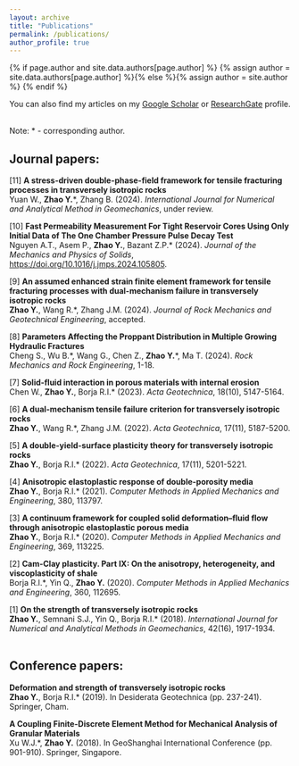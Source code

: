 ```yaml
---
layout: archive
title: "Publications"
permalink: /publications/
author_profile: true
---
```


{% if page.author and site.data.authors[page.author] %}
  {% assign author = site.data.authors[page.author] %}{% else %}{% assign author = site.author %}
{% endif %}

You can also find my articles on my <a href="{{author.googlescholar}}"> Google Scholar</a> or <a href="{{author.researchgate}}"> ResearchGate</a> profile.  
<br>

Note: * - corresponding author.  

  
## Journal papers:
[11] <b>A stress-driven double-phase-field framework for tensile fracturing processes in transversely isotropic rocks</b>  
Yuan W., <b>Zhao Y.</b>\*, Zhang B. (2024). <i>International Journal for Numerical and Analytical Method in Geomechanics</i>, under review.

[10] <b>Fast Permeability Measurement For Tight Reservoir Cores Using Only Initial Data of The One Chamber Pressure Pulse Decay Test</b>  
Nguyen A.T., Asem P., <b>Zhao Y.</b>, Bazant Z.P.\* (2024). <i>Journal of the Mechanics and Physics of Solids</i>, https://doi.org/10.1016/j.jmps.2024.105805.

[9] <b>An assumed enhanced strain finite element framework for tensile fracturing processes with dual-mechanism failure in transversely isotropic rocks</b>  
<b>Zhao Y.</b>, Wang R.\*, Zhang J.M. (2024). <i>Journal of Rock Mechanics and Geotechnical Engineering</i>, accepted.

[8] <b>Parameters Affecting the Proppant Distribution in Multiple Growing Hydraulic Fractures</b>  
Cheng S., Wu B.\*, Wang G., Chen Z., <b>Zhao Y.</b>\*,  Ma T. (2024). <i>Rock Mechanics and Rock Engineering</i>, 1-18.

[7] <b>Solid-fluid interaction in porous materials with internal erosion</b>  
Chen W., <b>Zhao Y.</b>, Borja R.I.\* (2023). <i>Acta Geotechnica</i>, 18(10), 5147-5164.  

[6] <b>A dual-mechanism tensile failure criterion for transversely isotropic rocks</b>  
<b>Zhao Y.</b>, Wang R.\*, Zhang J.M. (2022). <i>Acta Geotechnica</i>, 17(11), 5187-5200.

[5] <b>A double-yield-surface plasticity theory for transversely isotropic rocks</b>  
<b>Zhao Y.</b>, Borja R.I.\* (2022). <i>Acta Geotechnica</i>, 17(11), 5201-5221.

[4] <b>Anisotropic elastoplastic response of double-porosity media</b>  
<b>Zhao Y.</b>, Borja R.I.\* (2021). <i>Computer Methods in Applied Mechanics and Engineering</i>, 380, 113797.

[3] <b>A continuum framework for coupled solid deformation–fluid flow through anisotropic elastoplastic porous media</b>  
<b>Zhao Y.</b>, Borja R.I.\* (2020). <i>Computer Methods in Applied Mechanics and Engineering</i>, 369, 113225.

[2] <b>Cam-Clay plasticity. Part IX: On the anisotropy, heterogeneity, and viscoplasticity of shale</b>  
Borja R.I.\*, Yin Q., <b>Zhao Y.</b> (2020). <i>Computer Methods in Applied Mechanics and Engineering</i>, 360, 112695.

[1] <b>On the strength of transversely isotropic rocks</b>  
<b>Zhao Y.</b>, Semnani S.J., Yin Q., Borja R.I.\* (2018). <i>International Journal for Numerical and Analytical Methods in Geomechanics</i>, 42(16), 1917-1934.  
<br>
  
## Conference papers:
<b>Deformation and strength of transversely isotropic rocks</b>  
<b>Zhao Y.</b>, Borja R.I.\* (2019). In Desiderata Geotechnica (pp. 237-241). Springer, Cham. 

<b>A Coupling Finite-Discrete Element Method for Mechanical Analysis of Granular Materials</b>  
Xu W.J.\*, <b>Zhao Y.</b> (2018). In GeoShanghai International Conference (pp. 901-910). Springer, Singapore.





